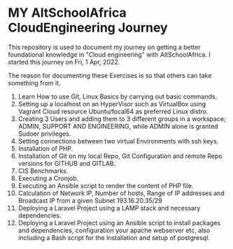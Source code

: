 # MY AltSchoolAfrica CloudEngineering Journey

This repository is used to document my journey on getting a better foundational knowledge in "Cloud engineering" with AltSchoolAfrica. I started this journey on Fri, 1 Apr, 2022. 

The reason for documenting these Exercises is so that others can take something from it.

1. Learn How to use Git, Linux Basics by carrying out basic commands.
2. Setting up a localhost on an HyperVisor such as VirtualBox using Vagrant Cloud resource Ubuntu/focal64 as preferred Linux distro.
3. Creating 3 Users and adding them to 3 different  groups in a workspace; ADMIN, SUPPORT AND ENGINEERING, while ADMIN alone is granted Sudoer privileges.
4. Setting connections between two virtual Environments with ssh keys.
5. Installation of PHP.
6. Installation of Git on my local Repo, Git Configuration and remote Repo versions for GITHUB and GITLAB.
7. CIS Benchmarks.
8. Executing a Cronjob.
9. Executing an Ansible script to render the content of PHP file.
10. Calculation of Network IP, Number of hosts, Range of IP addresses and Broadcast IP from a given Subnet 193.16.20.35/29
11. Deploying a Laravel Project using a LAMP stack and necessary dependencies.
12. Deploying a Laravel Project using an Ansible script to install packages and dependencies, configuration your apache webserver etc, also including a Bash script  for the Installation and setup of postgresql.
